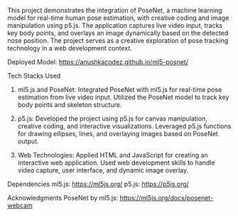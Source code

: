 This project demonstrates the integration of PoseNet, a machine learning model for real-time human pose estimation, with creative coding and image manipulation using p5.js. The application captures live video input, tracks key body points, and overlays an image dynamically based on the detected nose position. The project serves as a creative exploration of pose tracking technology in a web development context.

Deployed Model: https://anushkacodez.github.io/ml5-posnet/

Tech Stacks Used

1. ml5.js and PoseNet:
Integrated PoseNet with ml5.js for real-time pose estimation from live video input.
Utilized the PoseNet model to track key body points and skeleton structure.

2. p5.js:
Developed the project using p5.js for canvas manipulation, creative coding, and interactive visualizations.
Leveraged p5.js functions for drawing ellipses, lines, and overlaying images based on PoseNet output.
  
3. Web Technologies:
Applied HTML and JavaScript for creating an interactive web application.
Used web development skills to handle video capture, user interface, and dynamic image overlay.

Dependencies
ml5.js: https://ml5js.org/
p5.js: https://p5js.org/

Acknowledgments
PoseNet by ml5.js: https://ml5js.org/docs/posenet-webcam

